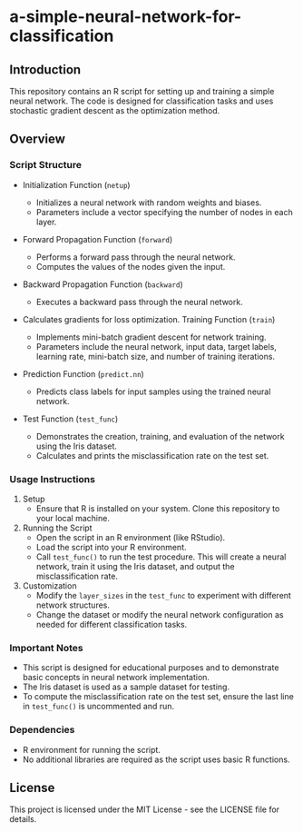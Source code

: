 # a-simple-neural-network-for-classification

## Introduction
This repository contains an R script for setting up and training a simple neural network. The code is designed for classification tasks and uses stochastic gradient descent as the optimization method. 

## Overview

### Script Structure
- Initialization Function (`netup`)

  + Initializes a neural network with random weights and biases.
  + Parameters include a vector specifying the number of nodes in each layer.

- Forward Propagation Function (`forward`)

  + Performs a forward pass through the neural network.
  + Computes the values of the nodes given the input.
- Backward Propagation Function (`backward`)

  + Executes a backward pass through the neural network.

- Calculates gradients for loss optimization.
Training Function (`train`)

  + Implements mini-batch gradient descent for network training.
  + Parameters include the neural network, input data, target labels, learning rate, mini-batch size, and number of training iterations.

- Prediction Function (`predict.nn`)

  + Predicts class labels for input samples using the trained neural network.

- Test Function (`test_func`)

  + Demonstrates the creation, training, and evaluation of the network using the Iris dataset.
  + Calculates and prints the misclassification rate on the test set.


### Usage Instructions
1. Setup
   - Ensure that R is installed on your system.
Clone this repository to your local machine.
1. Running the Script
   - Open the script in an R environment (like RStudio).
   - Load the script into your R environment.
   - Call `test_func()` to run the test procedure. This will create a neural network, train it using the Iris dataset, and output the misclassification rate.
2. Customization
   - Modify the `layer_sizes` in the `test_func` to experiment with different network structures.
   - Change the dataset or modify the neural network configuration as needed for different classification tasks.

### Important Notes
- This script is designed for educational purposes and to demonstrate basic concepts in neural network implementation.
- The Iris dataset is used as a sample dataset for testing.
- To compute the misclassification rate on the test set, ensure the last line in `test_func()` is uncommented and run.

### Dependencies
- R environment for running the script.
- No additional libraries are required as the script uses basic R functions.

## License
This project is licensed under the MIT License - see the LICENSE file for details.
